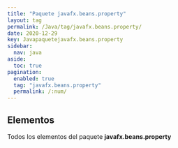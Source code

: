 ```yaml
---
title: "Paquete javafx.beans.property"
layout: tag
permalink: /Java/tag/javafx.beans.property/
date: 2020-12-29
key: Javapaquetejavafx.beans.property
sidebar: 
  nav: java
aside: 
  toc: true
pagination: 
  enabled: true
  tag: "javafx.beans.property"
  permalink: /:num/
---
```


<h2>Elementos</h2>
Todos los elementos del paquete <strong>javafx.beans.property</strong>
